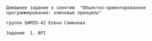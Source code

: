 ```Домашнее задание к занятию  "Объектно-ориентированное программирование: ключевые принципы"```

```группа QAMID-42 Елена Семенова```

```Задание  1. API  ```
